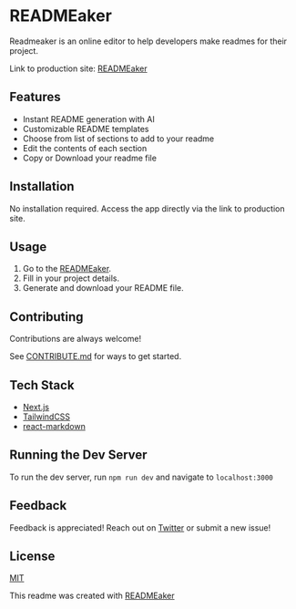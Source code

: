 # READMEaker

Readmeaker is an online editor to help developers make readmes for their project.

Link to production site: [READMEaker](https://readme.works/)

## Features

- Instant README generation with AI
- Customizable README templates
- Choose from list of sections to add to your readme
- Edit the contents of each section
- Copy or Download your readme file

## Installation

No installation required. Access the app directly via the link to production site.

## Usage

1. Go to the [READMEaker](https://readme.works/).
2. Fill in your project details.
3. Generate and download your README file.

## Contributing

Contributions are always welcome!

See [CONTRIBUTE.md](/CONTRIBUTE.md) for ways to get started.

## Tech Stack

- [Next.js](https://nextjs.org/)
- [TailwindCSS](https://tailwindcss.com/)
- [react-markdown](https://github.com/remarkjs/react-markdown)

## Running the Dev Server

To run the dev server, run `npm run dev` and navigate to `localhost:3000`

## Feedback

Feedback is appreciated! Reach out on [Twitter](https://twitter.com/sermachage) or submit a new issue!

## License

[MIT](/LICENSE)

This readme was created with [READMEaker](https://readme.works/)

